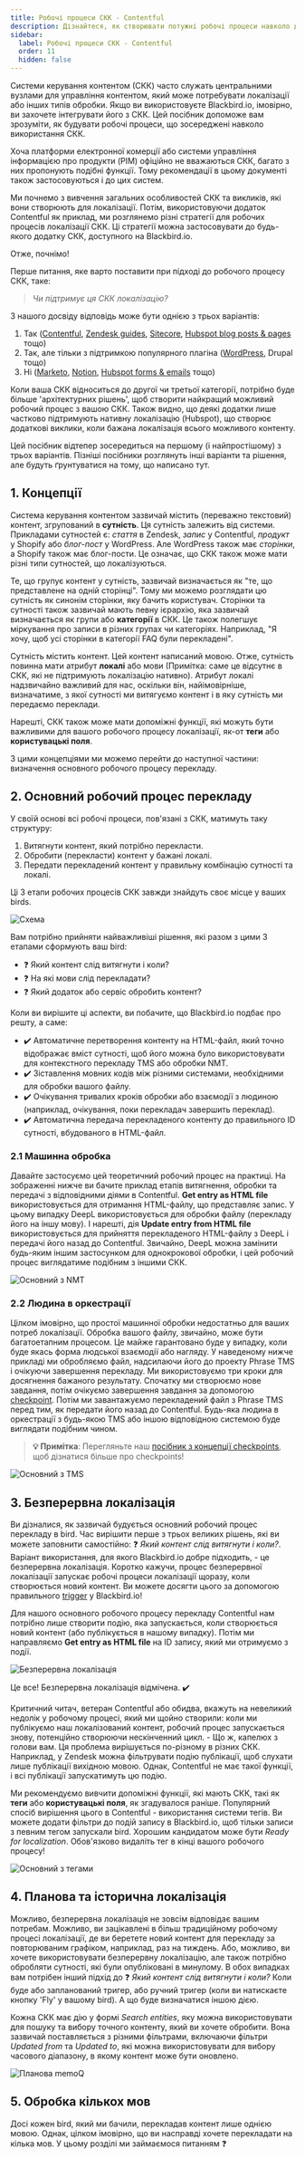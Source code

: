 ```yaml
---
title: Робочі процеси СКК - Contentful
description: Дізнайтеся, як створювати потужні робочі процеси навколо додатків СКК. У цьому посібнику ми більш детально розглянемо Contentful.
sidebar:
  label: Робочі процеси СКК - Contentful
  order: 11
  hidden: false
---
```


Системи керування контентом (СКК) часто служать центральними вузлами для управління контентом, який може потребувати локалізації або інших типів обробки. Якщо ви використовуєте Blackbird.io, імовірно, ви захочете інтегрувати його з СКК. Цей посібник допоможе вам зрозуміти, як будувати робочі процеси, що зосереджені навколо використання СКК.

Хоча платформи електронної комерції або системи управління інформацією про продукти (PIM) офіційно не вважаються СКК, багато з них пропонують подібні функції. Тому рекомендації в цьому документі також застосовуються і до цих систем.

Ми почнемо з вивчення загальних особливостей СКК та викликів, які вони створюють для локалізації. Потім, використовуючи додаток Contentful як приклад, ми розглянемо різні стратегії для робочих процесів локалізації СКК. Ці стратегії можна застосовувати до будь-якого додатку СКК, доступного на Blackbird.io.

Отже, почнімо!

Перше питання, яке варто поставити при підході до робочого процесу СКК, таке:

>_Чи підтримує ця СКК локалізацію?_

З нашого досвіду відповідь може бути однією з трьох варіантів:

1. Так ([Contentful](/blackbird-docs/apps/contentful), [Zendesk guides](/blackbird-docs/apps/zendesk), [Sitecore](/blackbird-docs/apps/sitecore), [Hubspot blog posts & pages](/blackbird-docs/apps/hubspot-cms) тощо)
2. Так, але тільки з підтримкою популярного плагіна ([WordPress](/blackbird-docs/apps/wordpress), Drupal тощо)
3. Ні ([Marketo](/blackbird-docs/apps/marketo), [Notion](/blackbird-docs/apps/notion), [Hubspot forms & emails](/blackbird-docs/apps/hubspot-cms) тощо)

Коли ваша СКК відноситься до другої чи третьої категорії, потрібно буде більше 'архітектурних рішень', щоб створити найкращий можливий робочий процес з вашою СКК. Також видно, що деякі додатки лише частково підтримують нативну локалізацію (Hubspot), що створює додаткові виклики, коли бажана локалізація всього можливого контенту.

Цей посібник відтепер зосередиться на першому (і найпростішому) з трьох варіантів. Пізніші посібники розглянуть інші варіанти та рішення, але будуть ґрунтуватися на тому, що написано тут.

## 1. Концепції

Система керування контентом зазвичай містить (переважно текстовий) контент, згрупований в **сутність**. Ця сутність залежить від системи. Прикладами сутностей є: *стаття* в Zendesk, *запис* у Contentful, *продукт* у Shopify або *блог-пост* у WordPress. Але WordPress також має *сторінки*, а Shopify також має блог-пости. Це означає, що СКК також може мати різні типи сутностей, що локалізуються.

Те, що групує контент у сутність, зазвичай визначається як "те, що представлене на одній сторінці". Тому ми можемо розглядати цю сутність як синонім сторінки, яку бачить користувач. Сторінки та сутності також зазвичай мають певну ієрархію, яка зазвичай визначається як групи або **категорії** в СКК. Це також полегшує міркування про записи в різних групах чи категоріях. Наприклад, "Я хочу, щоб усі сторінки в категорії FAQ були перекладені".

Сутність містить контент. Цей контент написаний мовою. Отже, сутність повинна мати атрибут **локалі** або мови (Примітка: саме це відсутнє в СКК, які не підтримують локалізацію нативно). Атрибут локалі надзвичайно важливий для нас, оскільки він, найімовірніше, визначатиме, з якої сутності ми витягуємо контент і в яку сутність ми передаємо переклади.

Нарешті, СКК також може мати допоміжні функції, які можуть бути важливими для вашого робочого процесу локалізації, як-от **теги** або **користувацькі поля**.

З цими концепціями ми можемо перейти до наступної частини: визначення основного робочого процесу перекладу.

## 2. Основний робочий процес перекладу

У своїй основі всі робочі процеси, пов'язані з СКК, матимуть таку структуру:

1. Витягнути контент, який потрібно перекласти.
2. Обробити (перекласти) контент у бажані локалі.
3. Передати перекладений контент у правильну комбінацію сутності та локалі.

Ці 3 етапи робочих процесів СКК завжди знайдуть своє місце у ваших birds.

![Схема](~/assets/guides/cms/1729004201270.png)

Вам потрібно прийняти найважливіші рішення, які разом з цими 3 етапами сформують ваш bird:

- ❓ Який контент слід витягнути і коли?
- ❓ На які мови слід перекладати?
- ❓ Який додаток або сервіс обробить контент?

Коли ви вирішите ці аспекти, ви побачите, що Blackbird.io подбає про решту, а саме:

- ✔️ Автоматичне перетворення контенту на HTML-файл, який точно відображає вміст сутності, щоб його можна було використовувати для контекстного перекладу TMS або обробки NMT.
- ✔️ Зіставлення мовних кодів між різними системами, необхідними для обробки вашого файлу.
- ✔️ Очікування тривалих кроків обробки або взаємодії з людиною (наприклад, очікування, поки перекладач завершить переклад).
- ✔️ Автоматична передача перекладеного контенту до правильного ID сутності, вбудованого в HTML-файл.

### 2.1 Машинна обробка

Давайте застосуємо цей теоретичний робочий процес на практиці. На зображенні нижче ви бачите приклад етапів витягнення, обробки та передачі з відповідними діями в Contentful. **Get entry as HTML file** використовується для отримання HTML-файлу, що представляє запис. У цьому випадку DeepL використовується для обробки файлу (перекладу його на іншу мову). І нарешті, дія **Update entry from HTML file** використовується для прийняття перекладеного HTML-файлу з DeepL і передачі його назад до Contentful. Звичайно, DeepL можна замінити будь-яким іншим застосунком для однокрокової обробки, і цей робочий процес виглядатиме подібним з іншими СКК.

![Основний з NMT](~/assets/guides/cms/1729083328505.png)

### 2.2 Людина в оркестрації

Цілком імовірно, що простої машинної обробки недостатньо для ваших потреб локалізації. Обробка вашого файлу, звичайно, може бути багатоетапним процесом. Це майже гарантовано буде у випадку, коли буде якась форма людської взаємодії або нагляду. У наведеному нижче прикладі ми обробляємо файл, надсилаючи його до проекту Phrase TMS і очікуючи завершення перекладу. Ми використовуємо три кроки для досягнення бажаного результату. Спочатку ми створюємо нове завдання, потім очікуємо завершення завдання за допомогою [checkpoint](../../concepts/checkpoints). Потім ми завантажуємо перекладений файл з Phrase TMS перед тим, як передати його назад до Contentful. Будь-яка людина в оркестрації з будь-якою TMS або іншою відповідною системою буде виглядати подібним чином.

> **💡 Примітка**: Перегляньте наш [посібник з концепції checkpoints](../../concepts/checkpoints), щоб дізнатися більше про checkpoints!

![Основний з TMS](~/assets/guides/cms/1729083153924.png)

## 3. Безперервна локалізація

Ви дізналися, як зазвичай будується основний робочий процес перекладу в bird. Час вирішити перше з трьох великих рішень, які ви можете заповнити самостійно: ❓ *Який контент слід витягнути і коли?*. Варіант використання, для якого Blackbird.io добре підходить, - це безперервна локалізація. Коротко кажучи, процес безперервної локалізації запускає робочі процеси локалізації щоразу, коли створюється новий контент. Ви можете досягти цього за допомогою правильного [trigger](../../concepts/triggers) у Blackbird.io!

Для нашого основного робочого процесу перекладу Contentful нам потрібно лише створити подію, яка запускається, коли створюється новий контент (або публікується в нашому випадку). Потім ми направляємо **Get entry as HTML file** на ID запису, який ми отримуємо з події.

![Безперервна локалізація](~/assets/guides/cms/continuous.gif)

Це все! Безперервна локалізація відмічена. ✔️

Критичний читач, ветеран Contentful або обидва, вкажуть на невеликий недолік у робочому процесі, який ми щойно створили: коли ми публікуємо наш локалізований контент, робочий процес запускається знову, потенційно створюючи нескінченний цикл. - Що ж, капелюх з голови вам. Ця проблема вирішується по-різному в різних СКК. Наприклад, у Zendesk можна фільтрувати подію публікації, щоб слухати лише публікації вихідною мовою. Однак, Contentful не має такої функції, і всі публікації запускатимуть цю подію.

Ми рекомендуємо вивчити допоміжні функції, які мають СКК, такі як **теги** або **користувацькі поля**, як згадувалося раніше. Популярний спосіб вирішення цього в Contentful - використання системи тегів. Ви можете додати фільтри до подій запису в Blackbird.io, щоб тільки записи з певним тегом запускали bird. Хорошим кандидатом може бути *Ready for localization*. Обов'язково видаліть тег в кінці вашого робочого процесу!

![Основний з тегами](~/assets/guides/cms/1729086551991.png)

## 4. Планова та історична локалізація

Можливо, безперервна локалізація не зовсім відповідає вашим потребам. Можливо, ви зацікавлені в більш традиційному робочому процесі локалізації, де ви беретете новий контент для перекладу за повторюваним графіком, наприклад, раз на тиждень. Або, можливо, ви хочете використовувати безперервну локалізацію, але також потрібно обробляти сутності, які були опубліковані в минулому. В обох випадках вам потрібен інший підхід до ❓ *Який контент слід витягнути і коли?* Коли буде або запланований тригер, або ручний тригер (коли ви натискаєте кнопку 'Fly' у вашому bird). А що буде визначатися іншою дією.

Кожна СКК має дію у формі *Search entities*, яку можна використовувати для пошуку та вибору точного контенту, який ви хочете обробити. Вона зазвичай поставляється з різними фільтрами, включаючи фільтри *Updated from* та *Updated to*, які можна використовувати для вибору часового діапазону, в якому контент може бути оновлено.

![Планова memoQ](~/assets/guides/cms/1729090495297.png)

## 5. Обробка кількох мов

Досі кожен bird, який ми бачили, перекладав контент лише однією мовою. Однак, цілком імовірно, що ви насправді хочете перекладати на кілька мов. У цьому розділі ми займаємося питанням ❓